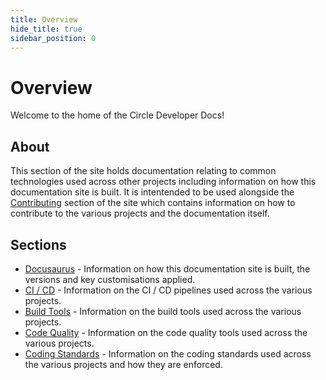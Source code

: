 ```yaml
---
title: Overview
hide_title: true
sidebar_position: 0
---
```


# Overview

Welcome to the home of the Circle Developer Docs!

## About

This section of the site holds documentation relating to common technologies used across other projects including information on how this documentation site is built. It is intentended to be used alongside the [Contributing](/contributing) section of the site which contains information on how to contribute to the various projects and the documentation itself.

## Sections

- [Docusaurus](/docs/docusaurus/) - Information on how this documentation site is built, the versions and key customisations applied.
- [CI / CD](/docs/ci-cd/) - Information on the CI / CD pipelines used across the various projects.
- [Build Tools](/docs/build-tools/) - Information on the build tools used across the various projects.
- [Code Quality](/docs/code-quality/) - Information on the code quality tools used across the various projects.
- [Coding Standards](/docs/coding-standards/) - Information on the coding standards used across the various projects and how they are enforced.